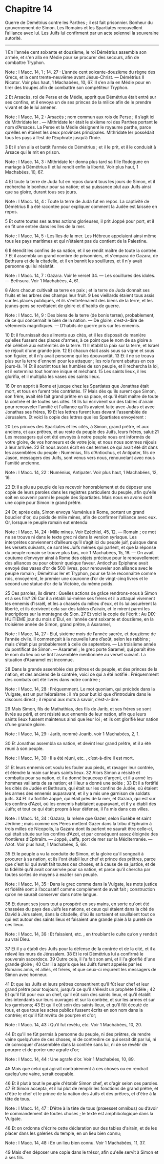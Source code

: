 # Chapitre 14

Guerre de Démétrius contre les Parthes ; il est fait prisonnier.
Bonheur du gouvernement de Simon.
Les Romains et les Spartiates renouvellent l’alliance avec lui.
Les Juifs lui confirment par un acte solennel la souveraine autorité.

***

1 En l'année cent soixante et douzième, le roi Démétrius assembla son armée, et s'en alla en Médie pour se procurer des secours, afin de combattre Tryphon.

<span class="bible-note">Note : </span> I Macc. 14, 1 ; 14. 27 : L’année cent soixante-douzième du règne des Grecs, et la cent trente-neuvième avant Jésus-Christ. ― Démétrius II Nicator. Voir plus haut, 1 Machabées, 10, 67. Il s’en alla en Médie pour en tirer des troupes afin de combattre son compétiteur Tryphon.

2 Et Arsacès, roi de Perse et de Médie, apprit que Démétrius était entré sur ses confins, et il envoya un de ses princes de la milice afin de le prendre vivant et de le lui amener.

<span class="bible-note">Note : </span> I Macc. 14, 2 : Arsacès ; nom commun aux rois de Perse ; il s’agit ici de Mithridate Ier . ― Mithridate Ier était le sixième roi des Parthes portant le nom d’Arsacès. La Perse et la Médie désignent le royaume parthe, parce qu’elles en étaient les deux provinces principales. Mithridate Ier possédait tous les pays à l’est de l’Euphrate jusqu’à l’Inde.

3 Et il s'en alla et battit l'armée de Démétrius ; et il le prit, et il le conduisit à Arsace qui le mit en prison.

<span class="bible-note">Note : </span> I Macc. 14, 3 : Mithridate Ier donna plus tard sa fille Rodogune en mariage à Démétrius II et lui rendit enfin la liberté. Voir plus haut, 1 Machabées, 10, 67.


4 Et toute la terre de Juda fut en repos durant tous les jours de Simon, et il rechercha le bonheur pour sa nation; et sa puissance plut aux Juifs ainsi que sa gloire, durant tous ses jours.

<span class="bible-note">Note : </span> I Macc. 14, 4 : Toute la terre de Juda fut en repos. La captivité de Démétrius II a été racontée pour expliquer comment la Judée est laissée en repos.

5 Et outre toutes ses autres actions glorieuses, il prit Joppé pour port, et il en fit une entrée dans les îles de la mer.

<span class="bible-note">Note : </span> I Macc. 14, 5 : Les îles de la mer. Les Hébreux appelaient ainsi même tous les pays maritimes et qui n’étaient pas du contient de la Palestine.

6 Il étendit les confins de sa nation, et il se rendit maître de toute la contrée. 7 Et il assembla un grand nombre de prisonniers, et s'empara de Gazara, de Bethsura et de la citadelle, et il en bannit les souillures, et il n'y avait personne qui lui résistât.

<span class="bible-note">Note : </span> I Macc. 14, 7 : Gazara. Voir le verset 34. ― Les souillures des idoles. ― Bethsura. Voir 1 Machabées, 4, 61.

8 Alors chacun cultivait sa terre en paix ; et la terre de Juda donnait ses fruits et les arbres des champs leur fruit. 9 Les vieillards étaient tous assis sur les places publiques, et ils s'entretenaient des biens de la terre, et les jeunes gens se revêtaient de gloire et d'habits de guerre.

<span class="bible-note">Note : </span> I Macc. 14, 9 : Des biens de la terre (de bonis terræ), probablement, de ce qui concernait le bien de la nation. ― De gloire, c’est-à-dire de vêtements magnifiques. ― D’habits de guerre pris sur les ennemis.

10 Et il fournissait des aliments aux cités, et il les disposait de manière qu'elles fussent des places d'armes, à ce point que le nom de sa gloire a été célébré aux extrémités de la terre. 11 Il établit la paix sur la terre, et Israël se réjouit d'une grande joie. 12 Et chacun était assis sous sa vigne et sous son figuier, et il n'y avait personne qui les épouvantât. 13 Et il ne se trouva plus sur la terre d'ennemi pour les attaquer ; les rois furent abattus en ces jours-là. 14 Et il soutint tous les humbles de son peuple, et il rechercha la loi, et il extermina tout homme inique et méchant. 15 Les saints lieux, il les glorifia, et il multiplia les vases des saints lieux.


16 Or on apprit à Rome et jusque chez les Spartiates que Jonathas était mort, et tous en furent très contristés. 17 Mais dès qu'ils surent que Simon, son frère, avait été fait grand prêtre en sa place, et qu'il était maître de toute la contrée et de toutes ses cités. 18 Ils lui écrivirent sur des tables d'airain pour renouveler l'amitié et l'alliance qu'ils avaient faite avec Judas et avec Jonathas ses frères, 19 Et les lettres furent lues devant l'assemblée de Jérusalem. Et voici la copie des lettres que les Spartiates envoyèrent :


20 Les princes des Spartiates et les cités, à Simon, grand prêtre, et aux anciens, et aux prêtres, et au reste du peuple des Juifs, leurs frères, salut:21 Les messagers qui ont été envoyés à notre peuple nous ont informés de votre gloire, de vos honneurs et de votre joie; et nous nous sommes réjouis à leur arrivée. 22 Et nous avons écrit en ces termes ce qui avait été dit dans les assemblées du peuple : Numénius, fils d'Antiochus, et Antipater, fils de Jason, messagers des Juifs, sont venus vers nous, renouvelant avec nous l'amitié ancienne.

<span class="bible-note">Note : </span> I Macc. 14, 22 : Numénius, Antipater. Voir plus haut, 1 Machabées, 12, 16.

23 Et il a plu au peuple de les recevoir honorablement et de déposer une copie de leurs paroles dans les registres particuliers du peuple, afin qu'elle soit en souvenir parmi le peuple des Spartiates. Mais nous en avons écrit une copie pour Simon le grand prêtre.


24 Or, après cela, Simon envoya Numénius à Rome, portant un grand bouclier d'or, du poids de mille mines, afin de confirmer l'alliance avec eux. Or, lorsque le peuple romain eut entendu

<span class="bible-note">Note : </span> I Macc. 14, 24 : Mille mines. Voir Ezéchiel, 45, 12. ― Romain ; ce mot ne se trouve ni dans le texte grec ni dans la version syriaque. Les interprètes conviennent d’ailleurs qu’il s’agit ici du peuple juif, puisque dans les versets suivants, ce sont les Juifs mêmes qui parlent, et que la réponse du peuple romain se trouve plus bas, voir 1 Machabées, 15, 16. ― On avait coutume d’envoyer ainsi à Rome des objets précieux pour le renouvellement des alliances ou pour obtenir quelque faveur. Antiochus Epiphane avait envoyé des vases d’or de 500 livres, pour renouveler son alliance avec le peuple romain ; Démétrius Ier et Tryphon, pour se faire reconnaître comme rois, envoyèrent, le premier une couronne d’or de vingt-cinq livres et le second une statue d’or de la Victoire, du même poids.


25 Ces paroles, ils dirent : Quelles actions de grâce rendrons-nous à Simon et à ses fils? 26 Car il a rétabli lui-même ses frères et il a attaqué vivement les ennemis d'Israël, et les a chassés du milieu d'eux, et ils lui assurèrent la liberté, et ils écrivirent cela sur des tables d'airain, et le mirent parmi les inscriptions sur la montagne de Sion. 27 Et voici la copie de l'écrit : Au DIX-HUITIÈME jour du mois d'Elul, en l'année cent soixante et douzième, en la troisième année de Simon, grand prêtre, à Asaramel,

<span class="bible-note">Note : </span> I Macc. 14, 27 : Elul, sixième mois de l’année sacrée, et douzième de l’année civile. Il commençait à la nouvelle lune d’août, selon les rabbins ; mais c’était plus probablement à celle de septembre. ― La troisième année du pontificat de Simon. ― Asaramel ; le grec porte Saramel, qui paraît être le nom du lieu où se tint l’assemblée mentionnée au verset suivant. La situation d’Asaramel est inconnue.


28 Dans la grande assemblée des prêtres et du peuple, et des princes de la nation, et des anciens de la contrée, voici ce qui a été notifié : Fréquemment des combats ont été livrés dans notre contrée ;

<span class="bible-note">Note : </span> I Macc. 14, 28 : Fréquemment. Le mot quoniam, qui précède dans la Vulgate, est un pur hébraïsme : il n’a pour but ici que d’introduire dans le discours direct ; il répond aux mots à savoir, c’est-à-dire.


29 Mais Simon, fils de Mathathias, des fils de Jarib, et ses frères se sont livrés au péril, et ont résisté aux ennemis de leur nation, afin que leurs saints lieux fussent maintenus ainsi que leur loi ; et ils ont glorifié leur nation d'une grande gloire.

<span class="bible-note">Note : </span> I Macc. 14, 29 : Jarib, nommé Joarib, voir 1 Machabées, 2, 1.

30 Et Jonathas assembla sa nation, et devint leur grand prêtre, et il a été réuni à son peuple.

<span class="bible-note">Note : </span> I Macc. 14, 30 : Il a été réuni, etc. , c’est-à-dire il est mort.

31 Et leurs ennemis ont voulu les fouler aux pieds, et ravager leur contrée, et étendre la main sur leurs saints lieux. 32 Alors Simon a résisté et combattu pour sa nation, et il a donné beaucoup d'argent, et il a armé les hommes vaillants de sa nation; et il leur a donné une solde ; 33 Et il a fortifié les cités de Judée et Bethsura, qui était sur les confins de Judée, où étaient les armes des ennemis auparavant, et il y a mis une garnison de soldats juifs. 34 Et il a fortifié Joppé, qui était près de la mer, et Gazara, qui est sur les confins d'Azot, où les ennemis habitaient auparavant, et il y a établi des Juifs; et tout ce qui était propre à leur défense, il l'a mis dans ces villes.

<span class="bible-note">Note : </span> I Macc. 14, 34 : Gazara, la même que Gazer, selon Eusèbe et saint Jérôme ; mais comme ces Pères mettent Gazer dans la tribu d’Ephraïm à trois milles de Nicopolis, la Gazara dont ils parlent ne saurait être celle-ci, qui était située sur les confins d’Azot, et par conséquent assez éloignée des frontières d’Ephraïm. ― Joppé, Jaffa, port de mer sur la Méditerranée. ― Azot. Voir plus haut, 1 Machabées, 5, 68.

35 Et le peuple a vu la conduite de Simon, et la gloire qu'il songeait à procurer à sa nation, et ils l'ont établi leur chef et prince des prêtres, parce que c'est lui qui avait fait toutes ces choses, et à cause de sa justice, et de la fidélité qu'il avait conservée pour sa nation, et parce qu'il chercha par toutes sortes de moyens à exalter son peuple.

<span class="bible-note">Note : </span> I Macc. 14, 35 : Dans le grec comme dans la Vulgate, les mots justice et fidélité sont à l’accusatif comme complément de avait fait ; construction qu’on ne saurait conserver dans notre langue.


36 Et durant ses jours tout a prospéré en ses mains, en sorte qu'ont été chassées du pays des Juifs les nations, et ceux qui étaient dans la cité de David à Jérusalem, dans la citadelle, d'où ils sortaient et souillaient tout ce qui est autour des saints lieux et faisaient une grande plaie à la pureté de ces lieux.

<span class="bible-note">Note : </span> I Macc. 14, 36 : Et faisaient, etc. , en troublant le culte qu’on y rendait au vrai Dieu.

37 Et il y a établi des Juifs pour la défense de la contrée et de la cité, et il a relevé les murs de Jérusalem. 38 Et le roi Démétrius lui a confirmé le souverain sacerdoce. 39 Outre cela, il l'a fait son ami, et il l'a glorifié d'une grande gloire ; 40 Car il a appris que les Juifs furent appelés par les Romains amis, et alliés, et frères, et que ceux-ci reçurent les messagers de Simon avec honneur.


41 Et que les Juifs et leurs prêtres consentirent qu'il fût leur chef et leur grand prêtre pour toujours, jusqu'à ce qu'il s'élevât un prophète fidèle ; 42 Et qu'il fût pour eux un chef, qu'il eût soin des saints lieux, et qu'il établît des intendants sur leurs ouvrages et sur la contrée, et sur les armes et sur les garnisons; 43 Et qu'il eût soin des saints lieux, et qu'il fût écouté de tous, et que tous les actes publics fussent écrits en son nom dans la contrée; et qu'il fût revêtu de pourpre et d'or;

<span class="bible-note">Note : </span> I Macc. 14, 43 : Qu’il fut revêtu, etc. Voir 1 Machabées, 10, 20.

44 Et qu'il ne fût permis à personne du peuple, ni des prêtres, de rendre vaine quelqu'une de ces choses, ni de contredire ce qui serait dit par lui, ni de convoquer d'assemblée dans la contrée sans lui, ni de se revêtir de pourpre et de porter une agrafe d'or;

<span class="bible-note">Note : </span> I Macc. 14, 44 : Une agrafe d’or. Voir 1 Machabées, 10, 89.

45 Mais que celui qui agirait contrairement à ces choses ou en rendrait quelqu'une vaine, serait coupable.


46 Et il plut à tout le peuple d'établir Simon chef, et d'agir selon ces paroles. 47 Et Simon accepta, et il lui plut de remplir les fonctions de grand prêtre, et d'être le chef et le prince de la nation des Juifs et des prêtres, et d'être à la tête de tous.

<span class="bible-note">Note : </span> I Macc. 14, 47 : D’être à la tête de tous (prœesset omnibus) ou d’avoir le commandement de toutes choses ; le texte est amphibologique dans la Vulgate.


48 Et on ordonna d'écrire cette déclaration sur des tables d'airain, et de les placer dans les galeries du temple, en un lieu bien connu;

<span class="bible-note">Note : </span> I Macc. 14, 48 : En un lieu bien connu. Voir 1 Machabées, 11, 37.

49 Mais d'en déposer une copie dans le trésor, afin qu'elle servît à Simon et à ses fils.

